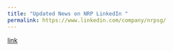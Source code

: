 ```yaml
---
title: "Updated News on NRP LinkedIn "
permalink: https://www.linkedin.com/company/nrpsg/
---
```

[link](https://www.linkedin.com/company/nrpsg/)
